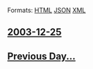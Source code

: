 
Formats: [HTML](2003/12/25/index.html)  [JSON](2003/12/25/index.json)  [XML](2003/12/25/index.xml)  

## [2003-12-25](/news/2003/12/25/index.md)

## [Previous Day...](/news/2003/12/24/index.md)

